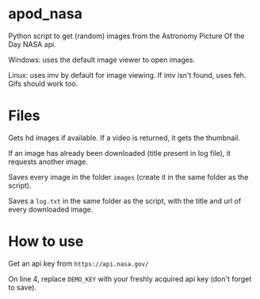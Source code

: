 # apod_nasa
Python script to get (random) images from the Astronomy Picture Of the Day NASA api.

Windows: uses the default image viewer to open images.

Linux: uses imv by default for image viewing. If imv isn't found, uses feh.
Gifs should work too.


# Files
Gets hd images if available.
If a video is returned, it gets the thumbnail.

If an image has already been downloaded (title present in log file), it requests another image.

Saves every image in the folder `images` (create it in the same folder as the script).

Saves a `log.txt` in the same folder as the script, with the title and url of every downloaded image.

# How to  use
Get an api key from `https://api.nasa.gov/`

On line 4, replace `DEMO_KEY` with your freshly acquired api key (don't forget to save).
